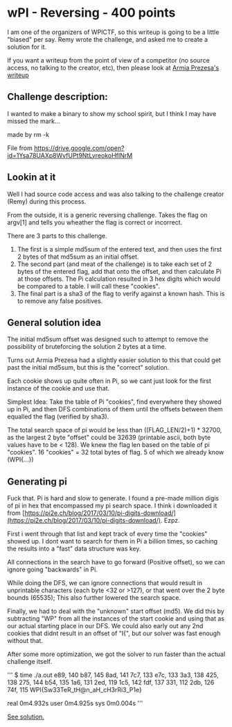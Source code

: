 # wPI - Reversing - 400 points

I am one of the organizers of WPICTF, so this writeup is going to be a little "biased" per say. Remy wrote the challenge, and asked me to create a solution for it.

If you want a writeup from the point of view of a competitor (no source access, no talking to the creator, etc), then please look at [Armia Prezesa's writeup](https://wiki.armiaprezesa.pl/books/wpictf2019/page/wpi)

## Challenge description:

I wanted to make a binary to show my school spirit, but I think I may have missed the mark...

made by rm -k

File from https://drive.google.com/open?id=1Ysa78UAXp8WvfUPt9NtLyreokoHfINrM

## Lookin at it

Well I had source code access and was also talking to the challenge creator (Remy) during this process.

From the outside, it is a generic reversing challenge. Takes the flag on argv[1] and tells you wheather the flag is correct or incorrect.

There are 3 parts to this challenge.

1. The first is a simple md5sum of the entered text, and then uses the first 2 bytes of that md5sum as an initial offset.
2. The second part (and meat of the challenge) is to take each set of 2 bytes of the entered flag, add that onto the offset, and then calculate Pi at those offsets. The Pi calculation resulted in 3 hex digits which would be compared to a table. I will call these "cookies".
3. The final part is a sha3 of the flag to verify against a known hash. This is to remove any false positives.

## General solution idea


The initial md5sum offset was designed such to attempt to remove the possibility of bruteforcing the solution 2 bytes at a time.

Turns out Armia Prezesa had a slightly easier solution to this that could get past the initial md5sum, but this is the "correct" solution. 

Each cookie shows up quite often in Pi, so we cant just look for the first instance of the cookie and use that.

Simplest Idea: Take the table of Pi "cookies", find everywhere they showed up in Pi, and then DFS combinations of them until the offsets between them equalled the flag (verified by sha3).

The total search space of pi would be less than ((FLAG_LEN/2)+1) * 32700, as the largest 2 byte "offset" could be 32639 (printable ascii, both byte values have to be < 128). We knew the flag len based on the table of pi "cookies". 16 "cookies" = 32 total bytes of flag. 5 of which we already know (WPI{...})


## Generating pi
Fuck that. Pi is hard and slow to generate. I found a pre-made million digis of pi in hex that encompassed my pi search space. I think i downloaded it from [https://pi2e.ch/blog/2017/03/10/pi-digits-download/](https://pi2e.ch/blog/2017/03/10/pi-digits-download/). Ezpz.

First i went through that list and kept track of every time the "cookies" showed up. I dont want to search for them in Pi a billion times, so caching the results into a "fast" data structure was key.

All connections in the search have to go forward (Positive offset), so we can ignore going "backwards" in Pi.

While doing the DFS, we can ignore connections that would result in unprintable characters (each byte <32 or >127), or that went over the 2 byte bounds (65535); This also further lowered the search space.

Finally, we had to deal with the "unknown" start offset (md5). We did this by subtracting "WP" from all the instances of the start cookie and using that as our actual starting place in our DFS. We could also early out any 2nd cookies that didnt result in an offset of "I{", but our solver was fast enough without that.

After some more optimization, we got the solver to run faster than the actual challenge itself.

'''
$ time ./a.out 
e89, 140
b87, 145
8ad, 141
7c7, 133
e7c, 133
3a3, 138
425, 138
275, 144
b54, 135
1a6, 131
2ed, 119
1c5, 142
fdf, 137
331, 112
2db, 126
74f, 115
WPI{Sw33TeR_tH@n_aH_cH3rRi3_P1e}


real	0m4.932s
user	0m4.925s
sys	0m0.004s
'''

[See solution.](solve.c)
